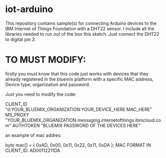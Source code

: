 # iot-arduino
This repository contains sample(s) for connecting Arduino devices to the IBM Internet of Things Foundation with a DHT22 sensor.
I include all the libraries needed to run out of the box this sketch.
Just connect the DHT22 to digital pin 2.


# TO MUST MODIFY:

firstly you must know that this code just works with devices that they already registered in the bluemix platform with a specific MAC address, Device type, organization and password.

Just you need to modify the code:

CLIENT_ID "d:YOUR_BLUEMIX_ORGANIZATION:YOUR_DEVICE_HERE:MAC_HERE"
MS_PROXY "YOUR_BLUEMIX_ORGANIZATION.messaging.internetofthings.ibmcloud.com"
AUTHTOKEN "BLUEMIX PASSWORD OF THE DEVICES HERE"

an example of mac addres: 

byte mac[] = { 0xAD, 0x00, 0x11, 0x22, 0x11, 0xDA };
MAC FORMAT IN CLIENT_ID: AD00112211DA
 
